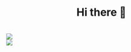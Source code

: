 <center><h1>Hi there 👋<h1></center>

<!--
**HesamTorkashvand/HesamTorkashvand** is a ✨ _special_ ✨ repository because its `README.md` (this file) appears on your GitHub profile.

Here are some ideas to get you started:

- 🔭 I’m currently working on ...
- 🌱 I’m currently learning ...
- 👯 I’m looking to collaborate on ...
- 🤔 I’m looking for help with ...
- 💬 Ask me about ...
- 📫 How to reach me: ...
- 😄 Pronouns: ...
- ⚡ Fun fact: ...
-->

<a href="https://github.com/HesamTorkashvand">
<img align="center" src="https://github-readme-stats.vercel.app/api?username=HesamTorkashvand&show_icons=true&count_private=true&include_all_commits=true&theme=dracula" /></a><br>
<a href="https://github.com/HesamTorkashvand">
<img align="center" src="https://github-readme-stats.vercel.app/api/top-langs/?username=HesamTorkashvand&theme=dracula" />
</a>
